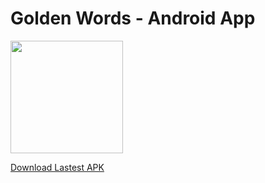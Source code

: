 # Golden Words - Android App

<a href='https://app.ship.io/dashboard#/jobs/8237/history' target='_blank'><img src='https://app.ship.io/jobs/eH_Jofr6QmgFBKUj/build_status.png' width="180"/></a>

<a href='http://dev.enochtam.com/getapk.php' target='_blank'>Download Lastest APK</a>
